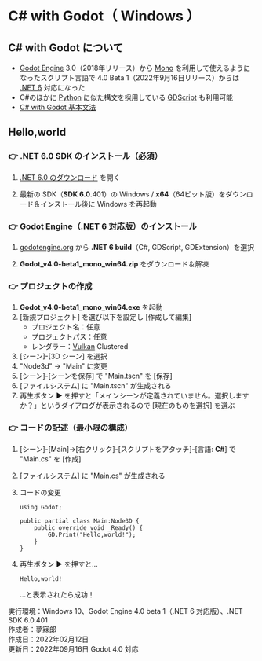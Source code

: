 # C# with Godot（ Windows ）

## C# with Godot について

* [Godot Engine](https://godotengine.org/) 3.0（2018年リリース）から [Mono](https://bit.ly/3Uh2xGw) を利用して使えるようになったスクリプト言語で 4.0 Beta 1（2022年9月16日リリース）からは [.NET 6](https://bit.ly/3eVjVQG) 対応になった
* C#のほかに [Python](https://bit.ly/3RQjwh0) に似た構文を採用している [GDScript](https://bit.ly/3RHFFhD) も利用可能
* [C# with Godot 基本文法](https://bit.ly/3LkAwKb)

## Hello,world

### 👉 .NET 6.0 SDK のインストール（必須）

1. [.NET 6.0 のダウンロード](https://dotnet.microsoft.com/ja-jp/download/dotnet/6.0) を開く

1. 最新の SDK（**SDK 6.0**.401）の Windows / **x64**（64ビット版）をダウンロード＆インストール後に Windows を再起動

### 👉 Godot Engine（.NET 6 対応版）のインストール

1. [godotengine.org](https://godotengine.org/article/dev-snapshot-godot-4-0-beta-1#downloads) から **.NET 6 build**（C#, GDScript, GDExtension）を選択

1. **Godot_v4.0-beta1_mono_win64.zip** をダウンロード＆解凍

### 👉 プロジェクトの作成

1. **Godot_v4.0-beta1_mono_win64.exe** を起動
1. [新規プロジェクト] を選び以下を設定し [作成して編集]
    * プロジェクト名：任意
    * プロジェクトパス：任意
    * レンダラー：[Vulkan](https://ja.wikipedia.org/wiki/Vulkan_(API)) Clustered
1. [シーン]-[3D シーン] を選択
1. "Node3d" → "Main" に変更
1. [シーン]-[シーンを保存] で "Main.tscn" を [保存]  
1. [ファイルシステム] に "Main.tscn" が生成される
1. 再生ボタン ▶ を押すと「メインシーンが定義されていません。選択しますか？」というダイアログが表示されるので [現在のものを選択] を選ぶ

### 👉 コードの記述（最小限の構成）

1. [シーン]-[Main]→[右クリック]-[スクリプトをアタッチ]-[言語: **C#**] で "Main.cs" を [作成]  
1. [ファイルシステム] に "Main.cs" が生成される
1. コードの変更

    ```CSharp
    using Godot;

    public partial class Main:Node3D {
        public override void _Ready() {
            GD.Print("Hello,world!");
        }
    }
    ```

1. 再生ボタン ▶ を押すと…  

    ```CSharp
    Hello,world!
    ```

    …と表示されたら成功！

実行環境：Windows 10、Godot Engine 4.0 beta 1（.NET 6 対応版）、.NET SDK 6.0.401  
作成者：夢寐郎  
作成日：2022年02月12日  
更新日：2022年09月16日 Godot 4.0 対応  
